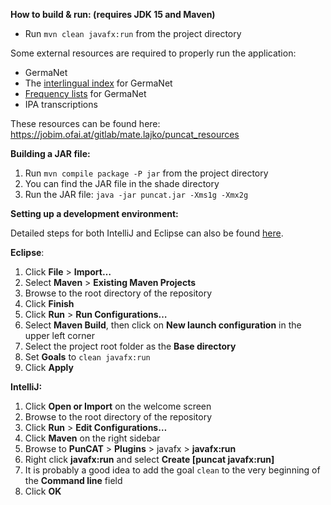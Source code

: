 **How to build & run: (requires JDK 15 and Maven)**

- Run `mvn clean javafx:run` from the project directory

Some external resources are required to properly run the application:
- GermaNet
- The [interlingual index](https://uni-tuebingen.de/en/faculties/faculty-of-humanities/departments/modern-languages/department-of-linguistics/chairs/general-and-computational-linguistics/ressources/lexica/germanet/description/interlingual-index/) for GermaNet
- [Frequency lists](https://uni-tuebingen.de/en/faculties/faculty-of-humanities/departments/modern-languages/department-of-linguistics/chairs/general-and-computational-linguistics/ressources/lexica/germanet/applications-tools/) for GermaNet
- IPA transcriptions

These resources can be found here: https://jobim.ofai.at/gitlab/mate.lajko/puncat_resources



**Building a JAR file:**

1. Run `mvn compile package -P jar` from the project directory
3. You can find the JAR file in the shade directory
2. Run the JAR file: `java -jar puncat.jar -Xms1g -Xmx2g`



**Setting up a development environment:**

Detailed steps for both IntelliJ and Eclipse can also be found [here](https://openjfx.io/openjfx-docs).

**Eclipse**:

1. Click **File** > **Import…**
2. Select **Maven** > **Existing Maven Projects**
3. Browse to the root directory of the repository
4. Click **Finish**
5. Click **Run** > **Run Configurations…**
6. Select **Maven Build**, then click on **New launch configuration** in the upper left corner
7. Select the project root folder as the **Base directory**
8. Set **Goals** to `clean javafx:run`
9. Click **Apply**

**IntelliJ:**

1. Click **Open or Import** on the welcome screen
2. Browse to the root directory of the repository
3. Click **Run** > **Edit Configurations…**
4. Click **Maven** on the right sidebar
5. Browse to **PunCAT** > **Plugins** > javafx > **javafx:run**
6. Right click **javafx:run** and select **Create [puncat javafx:run]**
7. It is probably a good idea to add the goal `clean` to the very beginning of the **Command line** field
8. Click **OK**